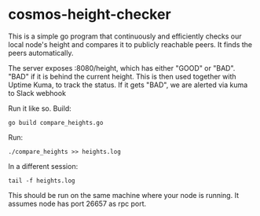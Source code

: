 # cosmos-height-checker
This is a simple go program that continuously and efficiently checks our local node's height and compares it to publicly reachable peers. It finds the peers automatically.

The server exposes :8080/height, which has either "GOOD" or "BAD". "BAD" if it is behind the current height. This is then used together with Uptime Kuma, to track the status. If it gets "BAD", we are alerted via kuma to Slack webhook

Run it like so.
Build:
```
go build compare_heights.go
```

Run:
```
./compare_heights >> heights.log
```
In a different session:
```
tail -f heights.log
```
This should be run on the same machine where your node is running. It assumes node has port 26657 as rpc port.
